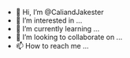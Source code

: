 - 👋 Hi, I’m @CaliandJakester
- 👀 I’m interested in ...
- 🌱 I’m currently learning ...
- 💞️ I’m looking to collaborate on ...
- 📫 How to reach me ...

<!---
CaliandJakester/CaliandJakester is a ✨ special ✨ repository because its `README.md` (this file) appears on your GitHub profile.
You can click the Preview link to take a look at your changes.
--->
